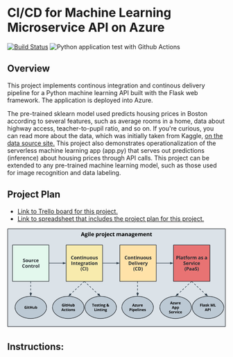 # CI/CD for Machine Learning Microservice API on Azure
[![Build Status](https://dev.azure.com/smartkidshub/ml-microservice-api/_apis/build/status/mudathirlawal.cicd-for-ml-microservice-api-on-azure?branchName=ops)](https://dev.azure.com/smartkidshub/ml-microservice-api/_build/latest?definitionId=1&branchName=ops)
![Python application test with Github Actions](https://github.com/mudathirlawal/cicd-for-ml-microservice-api-on-azure/workflows/Python%20application%20test%20with%20Github%20Actions/badge.svg)

## Overview

This project implements continous integration and continous delivery pipeline 
for a Python machine learning API built with the Flask web framework. The 
application is deployed into Azure.

The pre-trained sklearn model used predicts housing prices in Boston according to 
several features, such as average rooms in a home, data about highway access, 
teacher-to-pupil ratio, and so on. If you're curious, you can read more about the 
data, which was initially taken from Kaggle, [on the data source site.](https://www.kaggle.com/c/boston-housing) 
This project also demonstrates operationalization of the serverless machine learning 
app (app.py) that serves out predictions (inference) about housing prices through API 
calls. This project can be extended to any pre-trained machine learning model, such as 
those used for image recognition and data labeling.

## Project Plan

- [Link to Trello board for this project.](https://trello.com/b/IeN7udTH/ci-cd-for-ml-microservice-api-on-azure)
- [Link to spreadsheet that includes the project plan for this project.](https://docs.google.com/spreadsheets/d/1BEQnOTNx_PSh0zwm3Q15BGol5n4bmwO2J6IBVqrMSo0/edit?usp=sharing)

![alt text](/readme-images/building-a-ci-cd-pipeline.png)

## Instructions:
